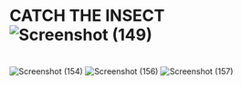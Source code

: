 # CATCH THE INSECT![Screenshot (149)](https://user-images.githubusercontent.com/71749153/141251399-64fb5cec-4a39-47cc-a368-5af41bc4b102.png)
# 
![Screenshot (154)](https://user-images.githubusercontent.com/71749153/141252392-be7dc792-647e-4f92-a857-21a7c9ee555c.png)
![Screenshot (156)](https://user-images.githubusercontent.com/71749153/141252515-a895082d-bf97-432e-b92e-14f37daad004.png)
![Screenshot (157)](https://user-images.githubusercontent.com/71749153/141252570-fb298b55-95e6-4c23-976e-1c18626a4158.png)
